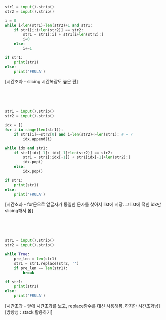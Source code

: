 ```py
str1 = input().strip()
str2 = input().strip()

i = 0
while i<len(str1)-len(str2)+1 and str1:
    if str1[i:i+len(str2)] == str2:
        str1 = str1[:i] + str1[i+len(str2):]
        i=0
    else:
        i+=1

if str1:
    print(str1)
else:
    print('FRULA')
```
[시간초과 - slicing 시간복잡도 높은 편]

<br>
<br>
<br>

```py
str1 = input().strip()
str2 = input().strip()

idx = []
for i in range(len(str1)):
    if str1[i]==str2[0] and i+len(str2)<=len(str1): # = ?
        idx.append(i)

while idx and str1:
    if str1[idx[-1]: idx[-1]+len(str2)] == str2:
        str1 = str1[:idx[-1]] + str1[idx[-1]+len(str2):]
        idx.pop()
    else:
        idx.pop()

if str1:
    print(str1)
else:
    print('FRULA')
```
[시간초과 - for문으로 앞글자가 동일한 문자를 찾아서 list에 저장. 그 list에 적힌 idx만 slicing해서 봄]

<br>
<br>
<br>

```py
str1 = input().strip()
str2 = input().strip()

while True:
    pre_len = len(str1)
    str1 = str1.replace(str2, '')
    if pre_len == len(str1):
        break

if str1:
    print(str1)
else:
    print('FRULA')
```
[시간초과 - 앞에 시간초과를 보고, replace함수를 대신 사용해봄. 하지만 시간초과남]
[방향성 : stack 활용하기]

<br>
<br>
<br>

